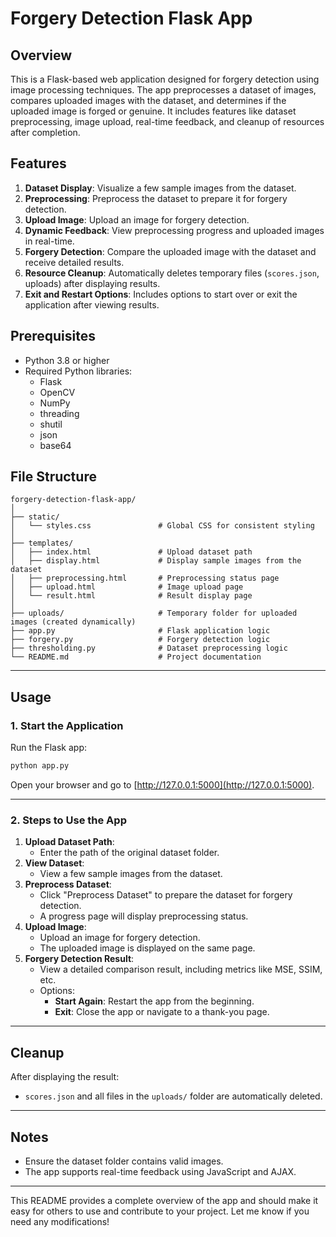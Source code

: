 # Forgery Detection Flask App

## Overview
This is a Flask-based web application designed for forgery detection using image processing techniques. The app preprocesses a dataset of images, compares uploaded images with the dataset, and determines if the uploaded image is forged or genuine. It includes features like dataset preprocessing, image upload, real-time feedback, and cleanup of resources after completion.

## Features
1. **Dataset Display**: Visualize a few sample images from the dataset.
2. **Preprocessing**: Preprocess the dataset to prepare it for forgery detection.
3. **Upload Image**: Upload an image for forgery detection.
4. **Dynamic Feedback**: View preprocessing progress and uploaded images in real-time.
5. **Forgery Detection**: Compare the uploaded image with the dataset and receive detailed results.
6. **Resource Cleanup**: Automatically deletes temporary files (`scores.json`, uploads) after displaying results.
7. **Exit and Restart Options**: Includes options to start over or exit the application after viewing results.

## Prerequisites
- Python 3.8 or higher
- Required Python libraries:
  - Flask
  - OpenCV
  - NumPy
  - threading
  - shutil
  - json
  - base64

## File Structure
```
forgery-detection-flask-app/
│
├── static/
│   └── styles.css               # Global CSS for consistent styling
│
├── templates/
│   ├── index.html               # Upload dataset path
│   ├── display.html             # Display sample images from the dataset
│   ├── preprocessing.html       # Preprocessing status page
│   ├── upload.html              # Image upload page
│   └── result.html              # Result display page
│
├── uploads/                     # Temporary folder for uploaded images (created dynamically)
├── app.py                       # Flask application logic
├── forgery.py                   # Forgery detection logic
├── thresholding.py              # Dataset preprocessing logic
└── README.md                    # Project documentation
```

---

## Usage

### 1. Start the Application
Run the Flask app:
```bash
python app.py
```
Open your browser and go to [http://127.0.0.1:5000](http://127.0.0.1:5000).

---

### 2. Steps to Use the App
1. **Upload Dataset Path**:
   - Enter the path of the original dataset folder.
2. **View Dataset**:
   - View a few sample images from the dataset.
3. **Preprocess Dataset**:
   - Click "Preprocess Dataset" to prepare the dataset for forgery detection.
   - A progress page will display preprocessing status.
4. **Upload Image**:
   - Upload an image for forgery detection.
   - The uploaded image is displayed on the same page.
5. **Forgery Detection Result**:
   - View a detailed comparison result, including metrics like MSE, SSIM, etc.
   - Options:
     - **Start Again**: Restart the app from the beginning.
     - **Exit**: Close the app or navigate to a thank-you page.

---

## Cleanup
After displaying the result:
- `scores.json` and all files in the `uploads/` folder are automatically deleted.

---

## Notes
- Ensure the dataset folder contains valid images.
- The app supports real-time feedback using JavaScript and AJAX.

---

This README provides a complete overview of the app and should make it easy for others to use and contribute to your project. Let me know if you need any modifications!
